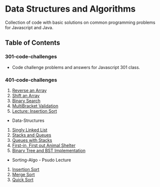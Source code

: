 # Data Structures and Algorithms
Collection of code with basic solutions on common programming problems for Javascript and Java.

## Table of Contents

### 301-code-challenges
* Code challenge problems and answers for Javascript 301 class.

### 401-code-challenges
1. [Reverse an Array](https://github.com/idothestamping/data-structures-and-algorithms/blob/master/401-code-challenges/documents/ArrayReverse.md)
2. [Shift an Array](https://github.com/idothestamping/data-structures-and-algorithms/blob/master/401-code-challenges/documents/ArrayShift.md)
3. [Binary Search](https://github.com/idothestamping/data-structures-and-algorithms/blob/master/401-code-challenges/documents/BinarySearch.md)
4. [MultiBracket Validation](https://github.com/idothestamping/data-structures-and-algorithms/blob/master/401-code-challenges/documents/MultiBracketValidation.md)
5. [Lecture: Insertion Sort](https://github.com/idothestamping/data-structures-and-algorithms/blob/master/Data-Structures/documents/LECTURE-NOTES.md)

* Data-Structures
1. [Singly Linked List](https://github.com/idothestamping/data-structures-and-algorithms/blob/master/Data-Structures/documents/LinkedList.md)
2. [Stacks and Queues](https://github.com/idothestamping/data-structures-and-algorithms/blob/master/Data-Structures/documents/StackAndQueues.md)
3. [Queues with Stacks](https://github.com/idothestamping/data-structures-and-algorithms/blob/master/Data-Structures/documents/QueuesWithStacks.md)
4. [First-in, First out Animal Shelter](https://github.com/idothestamping/data-structures-and-algorithms/blob/master/Data-Structures/documents/FifoAnimalShelter.md)
5. [Binary Tree and BST Implementation](https://github.com/idothestamping/data-structures-and-algorithms/blob/master/Data-Structures/documents/Tree.md)

* Sorting-Algo - Psudo Lecture
1. [Insertion Sort](https://github.com/idothestamping/data-structures-and-algorithms/blob/master/Data-Structures/documents/InsertionSort.md)
2. [Merge Sort](https://github.com/idothestamping/data-structures-and-algorithms/blob/master/Data-Structures/documents/MergeSort.md)
3. [Quick Sort](https://github.com/idothestamping/data-structures-and-algorithms/blob/master/Data-Structures/documents/QuickSort.md)

